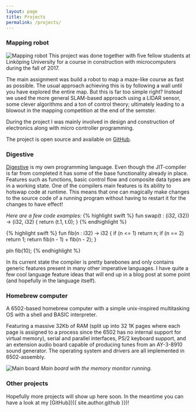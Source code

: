 ```yaml
---
layout: page
title: Projects
permalink: /projects/
---
```


### Mapping robot
![](../assets/images/kartrobot.jpg "Mapping robot")
This project was done together with five fellow students at Linköping University for a course in construction with microcomputers during the fall of 2017. 

The main assignment was build a robot to map a maze-like course as fast as possible. The usual approach achieving this is by following a wall until you have explored the entire map. But this is far too simple right? Instead we used the more general SLAM-based approach using a LIDAR sensor, some clever algorithms and a ton of control theory; ultimately leading to a blowout in the mapping competition at the end of the semster.

During the project I was mainly involved in design and construction of electronics along with micro controller programming.

The project is open source and available on [GitHub](https://github.com/williamsjoblom/kmm).

### Digestive
[Digestive](https://github.com/williamsjoblom/compiler-experiment) is my own programming language. Even though the JIT-compiler is far from completed it has some of the base functionality already in place. Features such as functions, basic control flow and composite data types are in a working state. One of the compilers main features is its ability to hotswap code at runtime. This means that one can magically make changes to the source code of a running program without having to restart it for the changes to have effect!

_Here are a few code examples:_
{% highlight swift %}
fun swap(t : (i32, i32)) -> (i32, i32) {
     return (t.1, t.0);
}
{% endhighlight %}

{% highlight swift %}
fun fib(n : i32) -> i32 {
    if (n <= 1) return n;
    if (n == 2) return 1;
    return fib(n - 1) + fib(n - 2);
}

pln fib(10);
{% endhighlight %}

In its current state the compiler is pretty barebones and only contains generic features present in many other imperative languages. I have quite a few cool language feature ideas that will end up in a blog post at some point (and hopefully in the language itself).

### Homebrew computer
A 6502-based homebrew computer with a simple unix-inspired multitasking OS with a shell and BASIC interpreter. 

Featuring a massive 32Kb of RAM (split up into 32 1K pages where each page is assigned to a process since the 6502 has no internal support for virtual memory), serial and parallel interfaces, PS/2 keyboard support, and an extension audio board capable of producing tunes from an AY-3-8910 sound generator. The operating system and drivers are all implemented in 6502-assembly. 

![](../assets/images/20150525_210636.jpg "Main board")
_Main board with the memory monitor running._

### Other projects
Hopefully more projects will show up here soon. In the meantime you can have a look at my [GitHub]({{ site.author.github }})!
